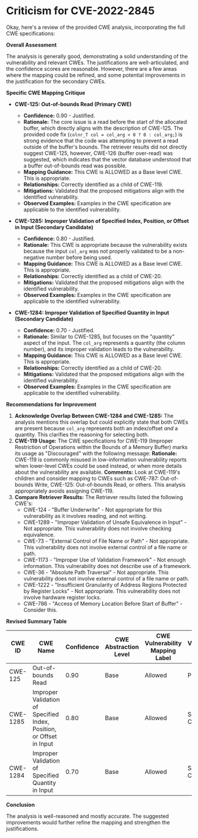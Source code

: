 # Criticism for CVE-2022-2845

Okay, here's a review of the provided CWE analysis, incorporating the full CWE specifications:

**Overall Assessment**

The analysis is generally good, demonstrating a solid understanding of the vulnerability and relevant CWEs. The justifications are well-articulated, and the confidence scores are reasonable. However, there are a few areas where the mapping could be refined, and some potential improvements in the justification for the secondary CWEs.

**Specific CWE Mapping Critique**

*   **CWE-125: Out-of-bounds Read (Primary CWE)**

    *   **Confidence:** 0.90 - Justified.
    *   **Rationale:** The core issue is a read before the start of the allocated buffer, which directly aligns with the description of CWE-125. The provided code fix (`colnr_T col = col_arg < 0 ? 0 : col_arg;`) is strong evidence that the code was attempting to prevent a read outside of the buffer's bounds. The retriever results did not directly suggest CWE-125, however, CWE-126 (buffer over-read) was suggested, which indicates that the vector database understood that a buffer out-of-bounds read was possible.
    *  **Mapping Guidance:** This CWE is ALLOWED as a Base level CWE. This is appropriate.
    *   **Relationships:**  Correctly identified as a child of CWE-119.
    *   **Mitigations:** Validated that the proposed mitigations align with the identified vulnerability.
    *   **Observed Examples:** Examples in the CWE specification are applicable to the identified vulnerability.

*   **CWE-1285: Improper Validation of Specified Index, Position, or Offset in Input (Secondary Candidate)**

    *   **Confidence:** 0.80 - Justified.
    *   **Rationale:** This CWE is appropriate because the vulnerability exists because the input `col_arg` was not properly validated to be a non-negative number before being used.
    *   **Mapping Guidance:** This CWE is ALLOWED as a Base level CWE. This is appropriate.
    *   **Relationships:** Correctly identified as a child of CWE-20.
    *   **Mitigations:** Validated that the proposed mitigations align with the identified vulnerability.
    *   **Observed Examples:** Examples in the CWE specification are applicable to the identified vulnerability.

*   **CWE-1284: Improper Validation of Specified Quantity in Input (Secondary Candidate)**

    *   **Confidence:** 0.70 - Justified.
    *   **Rationale:** Similar to CWE-1285, but focuses on the "quantity" aspect of the input. The `col_arg` represents a quantity (the column number), and its improper validation leads to the vulnerability.
    *   **Mapping Guidance:** This CWE is ALLOWED as a Base level CWE. This is appropriate.
    *   **Relationships:** Correctly identified as a child of CWE-20.
    *   **Mitigations:** Validated that the proposed mitigations align with the identified vulnerability.
    *   **Observed Examples:** Examples in the CWE specification are applicable to the identified vulnerability.

**Recommendations for Improvement**

1.  **Acknowledge Overlap Between CWE-1284 and CWE-1285:** The analysis mentions this overlap but could explicitly state that both CWEs are present because `col_arg` represents both an index/offset *and* a quantity. This clarifies the reasoning for selecting both.
2.  **CWE-119 Usage:** The CWE specifications for CWE-119 (Improper Restriction of Operations within the Bounds of a Memory Buffer) marks its usage as "Discouraged" with the following message:
    **Rationale:** CWE-119 is commonly misused in low-information vulnerability reports when lower-level CWEs could be used instead, or when more details about the vulnerability are available.
    **Comments:** Look at CWE-119's children and consider mapping to CWEs such as CWE-787: Out-of-bounds Write, CWE-125: Out-of-bounds Read, or others. This analysis appropriately avoids assigning CWE-119.
3.  **Compare Retriever Results:** The Retriever results listed the following CWE's:
    *   CWE-124 - "Buffer Underwrite" - Not appropriate for this vulnerability as it involves reading, and not writing.
    *   CWE-1289 - "Improper Validation of Unsafe Equivalence in Input" - Not appropriate. This vulnerability does not involve checking equivalence.
    *   CWE-73 - "External Control of File Name or Path" - Not appropriate. This vulnerability does not involve external control of a file name or path.
    *   CWE-1173 - "Improper Use of Validation Framework" - Not enough information. This vulnerability does not describe use of a framework.
    *   CWE-36 - "Absolute Path Traversal" - Not appropriate. This vulnerability does not involve external control of a file name or path.
    *   CWE-1222 - "Insufficient Granularity of Address Regions Protected by Register Locks" - Not appropriate. This vulnerability does not involve hardware register locks.
    *   CWE-786 - "Access of Memory Location Before Start of Buffer" - Consider this.

**Revised Summary Table**

| CWE ID    | CWE Name                                                        | Confidence | CWE Abstraction Level | CWE Vulnerability Mapping Label | CWE-Vulnerability Mapping Notes |
| --------- | --------------------------------------------------------------- | ---------- | --------------------- | ------------------------------- | ----------------------------- |
| CWE-125   | Out-of-bounds Read                                            | 0.90       | Base                  | Allowed                         | Primary CWE                   |
| CWE-1285  | Improper Validation of Specified Index, Position, or Offset in Input | 0.80       | Base                  | Allowed                         | Secondary Candidate            |
| CWE-1284  | Improper Validation of Specified Quantity in Input                      | 0.70       | Base                  | Allowed                         | Secondary Candidate            |

**Conclusion**

The analysis is well-reasoned and mostly accurate. The suggested improvements would further refine the mapping and strengthen the justifications.